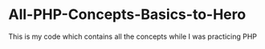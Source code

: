 # All-PHP-Concepts-Basics-to-Hero
This is my code which contains all the concepts while I was practicing PHP
